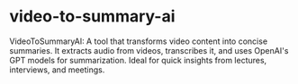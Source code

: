 # video-to-summary-ai
VideoToSummaryAI: A tool that transforms video content into concise summaries. It extracts audio from videos, transcribes it, and uses OpenAI's GPT models for summarization. Ideal for quick insights from lectures, interviews, and meetings.

